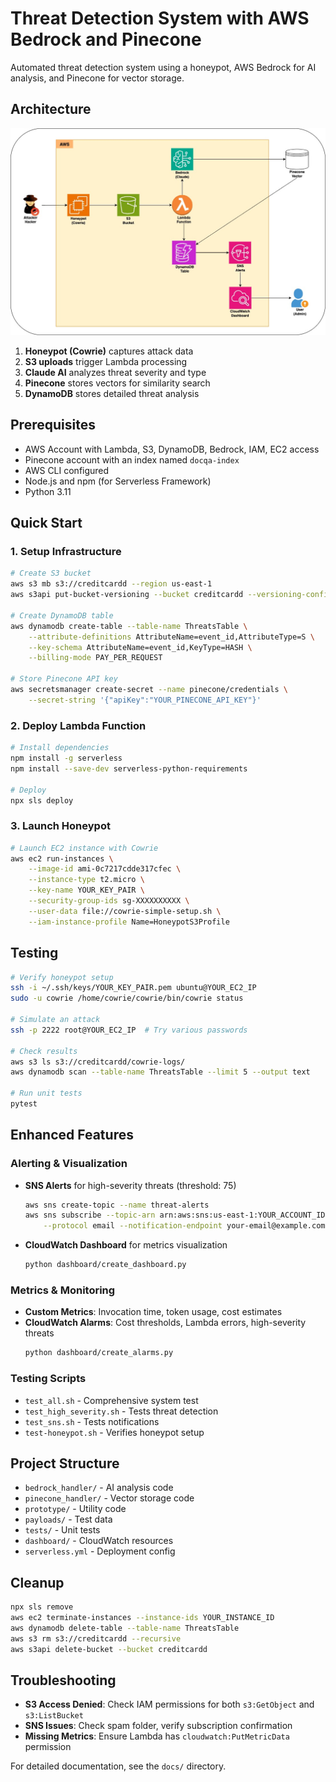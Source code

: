 # Threat Detection System with AWS Bedrock and Pinecone

Automated threat detection system using a honeypot, AWS Bedrock for AI analysis, and Pinecone for vector storage.

## Architecture

![Threat Detection Architecture](Cowrie.jpg)


1. **Honeypot (Cowrie)** captures attack data
2. **S3 uploads** trigger Lambda processing
3. **Claude AI** analyzes threat severity and type
4. **Pinecone** stores vectors for similarity search
5. **DynamoDB** stores detailed threat analysis

## Prerequisites

- AWS Account with Lambda, S3, DynamoDB, Bedrock, IAM, EC2 access
- Pinecone account with an index named `docqa-index`
- AWS CLI configured
- Node.js and npm (for Serverless Framework)
- Python 3.11

## Quick Start

### 1. Setup Infrastructure

```bash
# Create S3 bucket
aws s3 mb s3://creditcardd --region us-east-1
aws s3api put-bucket-versioning --bucket creditcardd --versioning-configuration Status=Enabled

# Create DynamoDB table
aws dynamodb create-table --table-name ThreatsTable \
    --attribute-definitions AttributeName=event_id,AttributeType=S \
    --key-schema AttributeName=event_id,KeyType=HASH \
    --billing-mode PAY_PER_REQUEST

# Store Pinecone API key
aws secretsmanager create-secret --name pinecone/credentials \
    --secret-string '{"apiKey":"YOUR_PINECONE_API_KEY"}'
```

### 2. Deploy Lambda Function

```bash
# Install dependencies
npm install -g serverless
npm install --save-dev serverless-python-requirements

# Deploy
npx sls deploy
```

### 3. Launch Honeypot

```bash
# Launch EC2 instance with Cowrie
aws ec2 run-instances \
    --image-id ami-0c7217cdde317cfec \
    --instance-type t2.micro \
    --key-name YOUR_KEY_PAIR \
    --security-group-ids sg-XXXXXXXXXX \
    --user-data file://cowrie-simple-setup.sh \
    --iam-instance-profile Name=HoneypotS3Profile
```

## Testing

```bash
# Verify honeypot setup
ssh -i ~/.ssh/keys/YOUR_KEY_PAIR.pem ubuntu@YOUR_EC2_IP
sudo -u cowrie /home/cowrie/cowrie/bin/cowrie status

# Simulate an attack
ssh -p 2222 root@YOUR_EC2_IP  # Try various passwords

# Check results
aws s3 ls s3://creditcardd/cowrie-logs/
aws dynamodb scan --table-name ThreatsTable --limit 5 --output text

# Run unit tests
pytest
```

## Enhanced Features

### Alerting & Visualization

- **SNS Alerts** for high-severity threats (threshold: 75)
  ```bash
  aws sns create-topic --name threat-alerts
  aws sns subscribe --topic-arn arn:aws:sns:us-east-1:YOUR_ACCOUNT_ID:threat-alerts \
      --protocol email --notification-endpoint your-email@example.com
  ```

- **CloudWatch Dashboard** for metrics visualization
  ```bash
  python dashboard/create_dashboard.py
  ```

### Metrics & Monitoring

- **Custom Metrics**: Invocation time, token usage, cost estimates
- **CloudWatch Alarms**: Cost thresholds, Lambda errors, high-severity threats
  ```bash
  python dashboard/create_alarms.py
  ```

### Testing Scripts

- `test_all.sh` - Comprehensive system test
- `test_high_severity.sh` - Tests threat detection
- `test_sns.sh` - Tests notifications
- `test-honeypot.sh` - Verifies honeypot setup

## Project Structure

- `bedrock_handler/` - AI analysis code
- `pinecone_handler/` - Vector storage code
- `prototype/` - Utility code
- `payloads/` - Test data
- `tests/` - Unit tests
- `dashboard/` - CloudWatch resources
- `serverless.yml` - Deployment config

## Cleanup

```bash
npx sls remove
aws ec2 terminate-instances --instance-ids YOUR_INSTANCE_ID
aws dynamodb delete-table --table-name ThreatsTable
aws s3 rm s3://creditcardd --recursive
aws s3api delete-bucket --bucket creditcardd
```

## Troubleshooting

- **S3 Access Denied**: Check IAM permissions for both `s3:GetObject` and `s3:ListBucket`
- **SNS Issues**: Check spam folder, verify subscription confirmation
- **Missing Metrics**: Ensure Lambda has `cloudwatch:PutMetricData` permission

For detailed documentation, see the `docs/` directory.